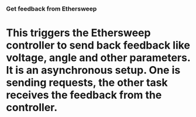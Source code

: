 ### Get feedback from Ethersweep

# This triggers the Ethersweep controller to send back feedback like voltage, angle and other parameters. It is an asynchronous setup. One is sending requests, the other task receives the feedback from the controller.
